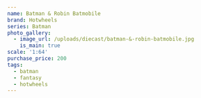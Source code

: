 ```yaml
---
name: Batman & Robin Batmobile
brand: Hotwheels
series: Batman
photo_gallery:
  - image_url: /uploads/diecast/batman-&-robin-batmobile.jpg
    is_main: true
scale: '1:64'
purchase_price: 200
tags:
  - batman
  - fantasy
  - hotwheels
---
```


